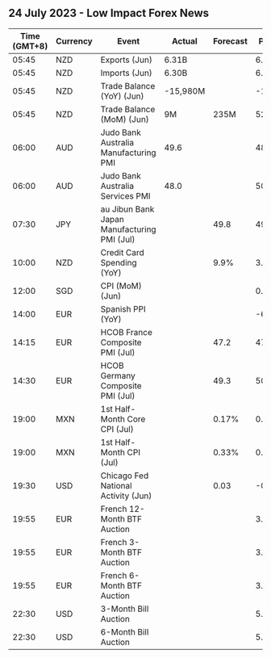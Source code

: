 ## 24 July 2023 - Low Impact Forex News

| Time (GMT+8) | Currency | Event | Actual | Forecast | Previous |
|------|----------|-------|--------|----------|----------|
| 05:45 | NZD | Exports (Jun) | 6.31B |  | 6.97B |
| 05:45 | NZD | Imports (Jun) | 6.30B |  | 6.91B |
| 05:45 | NZD | Trade Balance (YoY) (Jun) | -15,980M |  | -17,120M |
| 05:45 | NZD | Trade Balance (MoM) (Jun) | 9M | 235M | 52M |
| 06:00 | AUD | Judo Bank Australia Manufacturing PMI | 49.6 |  | 48.2 |
| 06:00 | AUD | Judo Bank Australia Services PMI | 48.0 |  | 50.3 |
| 07:30 | JPY | au Jibun Bank Japan Manufacturing PMI (Jul) |  | 49.8 | 49.8 |
| 10:00 | NZD | Credit Card Spending (YoY) |  | 9.9% | 3.3% |
| 12:00 | SGD | CPI (MoM) (Jun) |  |  | 0.30% |
| 14:00 | EUR | Spanish PPI (YoY) |  |  | -6.9% |
| 14:15 | EUR | HCOB France Composite PMI (Jul) |  | 47.2 | 47.2 |
| 14:30 | EUR | HCOB Germany Composite PMI (Jul) |  | 49.3 | 50.6 |
| 19:00 | MXN | 1st Half-Month Core CPI (Jul) |  | 0.17% | 0.11% |
| 19:00 | MXN | 1st Half-Month CPI (Jul) |  | 0.33% | 0.02% |
| 19:30 | USD | Chicago Fed National Activity (Jun) |  | 0.03 | -0.15 |
| 19:55 | EUR | French 12-Month BTF Auction |  |  | 3.759% |
| 19:55 | EUR | French 3-Month BTF Auction |  |  | 3.584% |
| 19:55 | EUR | French 6-Month BTF Auction |  |  | 3.671% |
| 22:30 | USD | 3-Month Bill Auction |  |  | 5.250% |
| 22:30 | USD | 6-Month Bill Auction |  |  | 5.250% |
